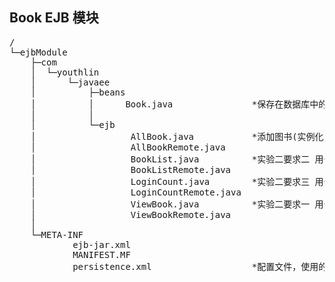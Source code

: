 ## Book EJB 模块
<pre>
/
└─ejbModule
    ├─com
    │  └─youthlin
    │      └─javaee
    │          ├─beans
    │          │      Book.java               *保存在数据库中的实体*
    │          │
    │          └─ejb
    │                  AllBook.java           *添加图书(实例化 Book 类并持久化到数据库中)，获取所有图书*
    │                  AllBookRemote.java
    │                  BookList.java          *实验二要求二 用于保存每个会话的列表*
    │                  BookListRemote.java
    │                  LoginCount.java        *实验二要求三 用于记录管理员登录次数*
    │                  LoginCountRemote.java
    │                  ViewBook.java          *实验二要求一 用于获取所有图书*
    │                  ViewBookRemote.java
    │
    └─META-INF
            ejb-jar.xml
            MANIFEST.MF
            persistence.xml                   *配置文件，使用的是JTA方式，JNDI数据源*

</pre>